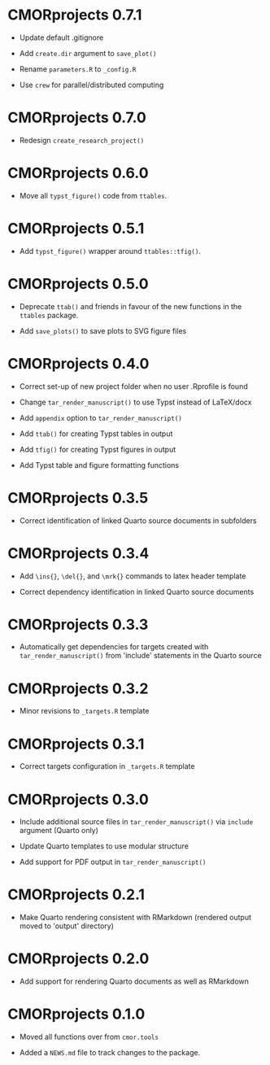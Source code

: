 # CMORprojects 0.7.1

* Update default .gitignore

* Add `create.dir` argument to `save_plot()`

* Rename `parameters.R` to `_config.R`

* Use `crew` for parallel/distributed computing

# CMORprojects 0.7.0

* Redesign `create_research_project()`

# CMORprojects 0.6.0

* Move all `typst_figure()` code from `ttables`.

# CMORprojects 0.5.1

* Add `typst_figure()` wrapper around `ttables::tfig()`.

# CMORprojects 0.5.0

* Deprecate `ttab()` and friends in favour of the new functions in the `ttables` package.

* Add `save_plots()` to save plots to SVG figure files

# CMORprojects 0.4.0

* Correct set-up of new project folder when no user .Rprofile is found

* Change `tar_render_manuscript()` to use Typst instead of LaTeX/docx

* Add `appendix` option to `tar_render_manuscript()`

* Add `ttab()` for creating Typst tables in output

* Add `tfig()` for creating Typst figures in output

* Add Typst table and figure formatting functions

# CMORprojects 0.3.5

* Correct identification of linked Quarto source documents in subfolders

# CMORprojects 0.3.4

* Add `\ins{}`, `\del{}`, and `\mrk{}` commands to latex header template

* Correct dependency identification in linked Quarto source documents

# CMORprojects 0.3.3

* Automatically get dependencies for targets created with `tar_render_manuscript()` from 'include' statements in the Quarto source

# CMORprojects 0.3.2

* Minor revisions to `_targets.R` template

# CMORprojects 0.3.1

* Correct targets configuration in `_targets.R` template

# CMORprojects 0.3.0

* Include additional source files in `tar_render_manuscript()` via `include` argument (Quarto only)

* Update Quarto templates to use modular structure

* Add support for PDF output in `tar_render_manuscript()`

# CMORprojects 0.2.1

* Make Quarto rendering consistent with RMarkdown (rendered output moved to 'output' directory)

# CMORprojects 0.2.0

* Add support for rendering Quarto documents as well as RMarkdown

# CMORprojects 0.1.0

* Moved all functions over from `cmor.tools`

* Added a `NEWS.md` file to track changes to the package.
